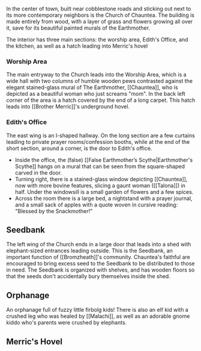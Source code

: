 In the center of town, built near cobblestone roads and sticking out next to its more contemporary neighbors is the Church of Chauntea. The building is made entirely from wood, with a layer of grass and flowers growing all over it, save for its beautiful painted murals of the Earthmother.

The interior has three main sections: the worship area, Edith's Office, and the kitchen, as well as a hatch leading into Merric's hovel

### Worship Area

The main entryway to the Church leads into the Worship Area, which is a wide hall with two columns of humble wooden pews contrasted against the elegant stained-glass mural of The Earthmother, [[Chauntea]], who is depicted as a beautiful woman who just screams "mom". In the back left corner of the area is a hatch covered by the end of a long carpet. This hatch leads into [[Brother Merric]]'s underground hovel.

### Edith's Office

The east wing is an l-shaped hallway. On the long section are a few curtains leading to private prayer rooms/confession booths, while at the end of the short section, around a corner, is the door to Edith's office. 

 - Inside the office, the (false) [[False Earthmother’s Scythe|Earthmother's Scythe]] hangs on a mural that can be seen from the square-shaped carved in the door.
 - Turning right, there is a stained-glass window depicting [[Chauntea]], now with more bovine features, slicing a gaunt woman ([[Talona]]) in half. Under the windowsill is a small garden of flowers and a few spices. 
 - Across the room there is a large bed, a nightstand with a prayer journal, and a small sack of apples with a quote woven in cursive reading: "Blessed by the Snackmother!"

## Seedbank

The left wing of the Church ends in a large door that leads into a shed with elephant-sized entrances leading outside. This is the Seedbank, an important function of [[Bromzheath]]'s community. Chauntea's faithful are encouraged to bring excess seed to the Seedbank to be distributed to those in need. The Seedbank is organized with shelves, and has wooden floors so that the seeds don't accidentally bury themselves inside the shed.

## Orphanage

An orphanage full of fuzzy little firbolg kids! There is also an elf kid with a crushed leg who was healed by [[Malachi]], as well as an adorable gnome kiddo who's parents were crushed by elephants.

## Merric's Hovel